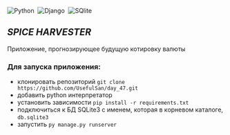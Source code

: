 ![Python](https://img.shields.io/badge/-Python-05122A?style=flat&logo=python)&nbsp;
![Django](https://img.shields.io/badge/-Django-05122A?style=flat&logo=django&logoColor=092E20)&nbsp;
![SQlite](https://img.shields.io/badge/-SQlite-05122A?style=flat&logo=SQlite)


## *SPICE HARVESTER*
Приложение, прогнозирующее будущую котировку валюты


### Для запуска приложения:

 - клонировать репозиторий `git clone https://github.com/UsefulSan/day_47.git`
 - добавить python интерпретатор 
 - установить зависимости `pip install -r requirements.txt`
 - подключиться к БД SQLite3 с именем, которая в корневом каталоге, `db.sqlite3`
 - запустить `py manage.py runserver`
